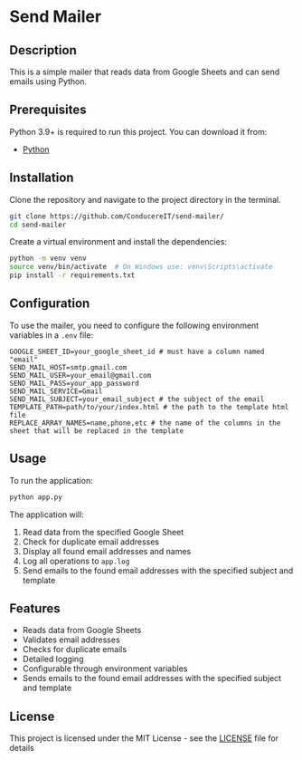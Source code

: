 # Send Mailer

## Description

This is a simple mailer that reads data from Google Sheets and can send emails using Python.

## Prerequisites
Python 3.9+ is required to run this project. You can download it from:
- [Python](https://www.python.org/downloads/)

## Installation

Clone the repository and navigate to the project directory in the terminal.

```bash
git clone https://github.com/ConducereIT/send-mailer/
cd send-mailer
```

Create a virtual environment and install the dependencies:

```bash
python -m venv venv
source venv/bin/activate  # On Windows use: venv\Scripts\activate
pip install -r requirements.txt
```

## Configuration

To use the mailer, you need to configure the following environment variables in a `.env` file:

```env
GOOGLE_SHEET_ID=your_google_sheet_id # must have a column named "email"
SEND_MAIL_HOST=smtp.gmail.com
SEND_MAIL_USER=your_email@gmail.com
SEND_MAIL_PASS=your_app_password
SEND_MAIL_SERVICE=Gmail
SEND_MAIL_SUBJECT=your_email_subject # the subject of the email
TEMPLATE_PATH=path/to/your/index.html # the path to the template html file
REPLACE_ARRAY_NAMES=name,phone,etc # the name of the columns in the sheet that will be replaced in the template
```

## Usage

To run the application:

```bash
python app.py
```

The application will:
1. Read data from the specified Google Sheet
2. Check for duplicate email addresses
3. Display all found email addresses and names
4. Log all operations to `app.log`
5. Send emails to the found email addresses with the specified subject and template

## Features

- Reads data from Google Sheets
- Validates email addresses
- Checks for duplicate emails
- Detailed logging
- Configurable through environment variables
- Sends emails to the found email addresses with the specified subject and template

## License

This project is licensed under the MIT License - see the [LICENSE](LICENSE) file for details
